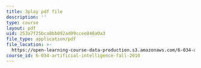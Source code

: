 ```yaml
---
title: 3play pdf file
description: ''
type: course
layout: pdf
uid: 253a7f25bca8bb092ad09ccee848a0a3
file_type: application/pdf
file_location: >-
  https://open-learning-course-data-production.s3.amazonaws.com/6-034-artificial-intelligence-fall-2010/253a7f25bca8bb092ad09ccee848a0a3_UHBmv7qCey4.pdf
course_id: 6-034-artificial-intelligence-fall-2010
---
```

